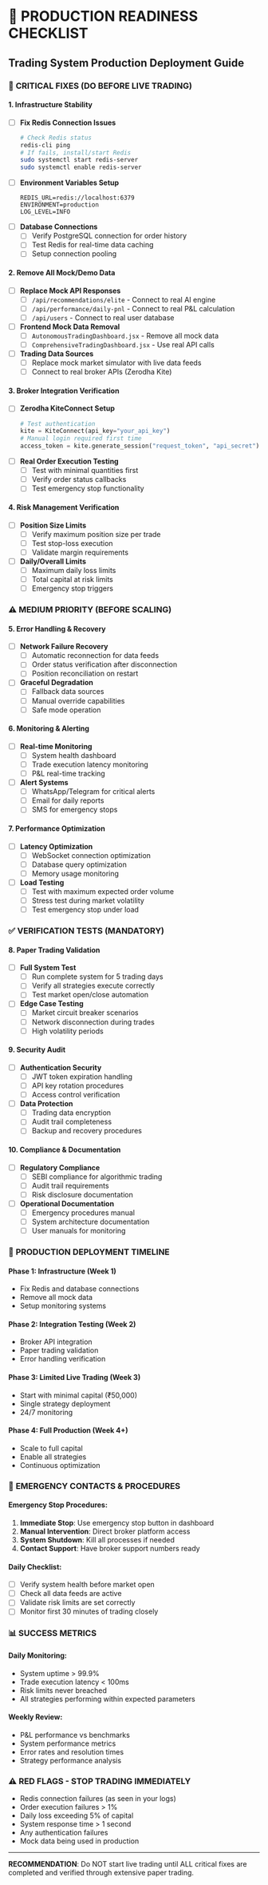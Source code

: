 # 🚀 PRODUCTION READINESS CHECKLIST
## Trading System Production Deployment Guide

### 🚨 **CRITICAL FIXES (DO BEFORE LIVE TRADING)**

#### 1. **Infrastructure Stability**
- [ ] **Fix Redis Connection Issues**
  ```bash
  # Check Redis status
  redis-cli ping
  # If fails, install/start Redis
  sudo systemctl start redis-server
  sudo systemctl enable redis-server
  ```
- [ ] **Environment Variables Setup**
  ```env
  REDIS_URL=redis://localhost:6379
  ENVIRONMENT=production
  LOG_LEVEL=INFO
  ```
- [ ] **Database Connections**
  - [ ] Verify PostgreSQL connection for order history
  - [ ] Test Redis for real-time data caching
  - [ ] Setup connection pooling

#### 2. **Remove All Mock/Demo Data**
- [ ] **Replace Mock API Responses**
  - [ ] `/api/recommendations/elite` - Connect to real AI engine
  - [ ] `/api/performance/daily-pnl` - Connect to real P&L calculation
  - [ ] `/api/users` - Connect to real user database
- [ ] **Frontend Mock Data Removal**
  - [ ] `AutonomousTradingDashboard.jsx` - Remove all mock data
  - [ ] `ComprehensiveTradingDashboard.jsx` - Use real API calls
- [ ] **Trading Data Sources**
  - [ ] Replace mock market simulator with live data feeds
  - [ ] Connect to real broker APIs (Zerodha Kite)

#### 3. **Broker Integration Verification**
- [ ] **Zerodha KiteConnect Setup**
  ```python
  # Test authentication
  kite = KiteConnect(api_key="your_api_key")
  # Manual login required first time
  access_token = kite.generate_session("request_token", "api_secret")
  ```
- [ ] **Real Order Execution Testing**
  - [ ] Test with minimal quantities first
  - [ ] Verify order status callbacks
  - [ ] Test emergency stop functionality

#### 4. **Risk Management Verification**
- [ ] **Position Size Limits**
  - [ ] Verify maximum position size per trade
  - [ ] Test stop-loss execution
  - [ ] Validate margin requirements
- [ ] **Daily/Overall Limits**
  - [ ] Maximum daily loss limits
  - [ ] Total capital at risk limits
  - [ ] Emergency stop triggers

### ⚠️ **MEDIUM PRIORITY (BEFORE SCALING)**

#### 5. **Error Handling & Recovery**
- [ ] **Network Failure Recovery**
  - [ ] Automatic reconnection for data feeds
  - [ ] Order status verification after disconnection
  - [ ] Position reconciliation on restart
- [ ] **Graceful Degradation**
  - [ ] Fallback data sources
  - [ ] Manual override capabilities
  - [ ] Safe mode operation

#### 6. **Monitoring & Alerting**
- [ ] **Real-time Monitoring**
  - [ ] System health dashboard
  - [ ] Trade execution latency monitoring
  - [ ] P&L real-time tracking
- [ ] **Alert Systems**
  - [ ] WhatsApp/Telegram for critical alerts
  - [ ] Email for daily reports
  - [ ] SMS for emergency stops

#### 7. **Performance Optimization**
- [ ] **Latency Optimization**
  - [ ] WebSocket connection optimization
  - [ ] Database query optimization
  - [ ] Memory usage monitoring
- [ ] **Load Testing**
  - [ ] Test with maximum expected order volume
  - [ ] Stress test during market volatility
  - [ ] Test emergency stop under load

### ✅ **VERIFICATION TESTS (MANDATORY)**

#### 8. **Paper Trading Validation**
- [ ] **Full System Test**
  - [ ] Run complete system for 5 trading days
  - [ ] Verify all strategies execute correctly
  - [ ] Test market open/close automation
- [ ] **Edge Case Testing**
  - [ ] Market circuit breaker scenarios
  - [ ] Network disconnection during trades
  - [ ] High volatility periods

#### 9. **Security Audit**
- [ ] **Authentication Security**
  - [ ] JWT token expiration handling
  - [ ] API key rotation procedures
  - [ ] Access control verification
- [ ] **Data Protection**
  - [ ] Trading data encryption
  - [ ] Audit trail completeness
  - [ ] Backup and recovery procedures

#### 10. **Compliance & Documentation**
- [ ] **Regulatory Compliance**
  - [ ] SEBI compliance for algorithmic trading
  - [ ] Audit trail requirements
  - [ ] Risk disclosure documentation
- [ ] **Operational Documentation**
  - [ ] Emergency procedures manual
  - [ ] System architecture documentation
  - [ ] User manuals for monitoring

### 🎯 **PRODUCTION DEPLOYMENT TIMELINE**

#### Phase 1: Infrastructure (Week 1)
- Fix Redis and database connections
- Remove all mock data
- Setup monitoring systems

#### Phase 2: Integration Testing (Week 2)
- Broker API integration
- Paper trading validation
- Error handling verification

#### Phase 3: Limited Live Trading (Week 3)
- Start with minimal capital (₹50,000)
- Single strategy deployment
- 24/7 monitoring

#### Phase 4: Full Production (Week 4+)
- Scale to full capital
- Enable all strategies
- Continuous optimization

### 🚨 **EMERGENCY CONTACTS & PROCEDURES**

#### Emergency Stop Procedures:
1. **Immediate Stop**: Use emergency stop button in dashboard
2. **Manual Intervention**: Direct broker platform access
3. **System Shutdown**: Kill all processes if needed
4. **Contact Support**: Have broker support numbers ready

#### Daily Checklist:
- [ ] Verify system health before market open
- [ ] Check all data feeds are active
- [ ] Validate risk limits are set correctly
- [ ] Monitor first 30 minutes of trading closely

### 📊 **SUCCESS METRICS**

#### Daily Monitoring:
- System uptime > 99.9%
- Trade execution latency < 100ms
- Risk limits never breached
- All strategies performing within expected parameters

#### Weekly Review:
- P&L performance vs benchmarks
- System performance metrics
- Error rates and resolution times
- Strategy performance analysis

### ⚠️ **RED FLAGS - STOP TRADING IMMEDIATELY**

- Redis connection failures (as seen in your logs)
- Order execution failures > 1%
- Daily loss exceeding 5% of capital
- System response time > 1 second
- Any authentication failures
- Mock data being used in production

---

**RECOMMENDATION**: Do NOT start live trading until ALL critical fixes are completed and verified through extensive paper trading. 